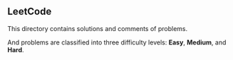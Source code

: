 ## LeetCode

This directory contains solutions and comments of problems.

And problems are classified into three difficulty levels: **Easy**, **Medium**, and **Hard**. 
